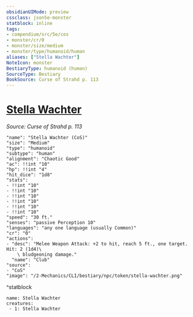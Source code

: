 ```yaml
---
obsidianUIMode: preview
cssclass: json5e-monster
statblock: inline
tags:
- compendium/src/5e/cos
- monster/cr/0
- monster/size/medium
- monster/type/humanoid/human
aliases: ["Stella Wachter"]
NoteIcon: monster
BestiaryType: humanoid (human)
SourceType: Bestiary
BookSource: Curse of Strahd p. 113
---
```

# [Stella Wachter](2-Mechanics/CLI/bestiary/npc/stella-wachter-cos.md)
*Source: Curse of Strahd p. 113*  

```statblock
"name": "Stella Wachter (CoS)"
"size": "Medium"
"type": "humanoid"
"subtype": "human"
"alignment": "Chaotic Good"
"ac": !!int "10"
"hp": !!int "4"
"hit_dice": "1d8"
"stats":
- !!int "10"
- !!int "10"
- !!int "10"
- !!int "10"
- !!int "10"
- !!int "10"
"speed": "30 ft."
"senses": "passive Perception 10"
"languages": "any one language (usually Common)"
"cr": "0"
"actions":
- "desc": "Melee Weapon Attack: +2 to hit, reach 5 ft., one target. Hit: 2 (1d4)\
    \ bludgeoning damage."
  "name": "Club"
"source":
- "CoS"
"image": "/2-Mechanics/CLI/bestiary/npc/token/stella-wachter.png"
```
^statblock

```encounter-table
name: Stella Wachter
creatures:
 - 1: Stella Wachter
```